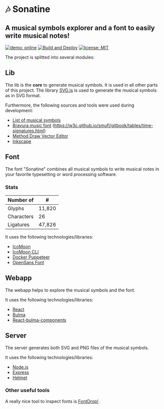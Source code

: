 # :notes: Sonatine

## A musical symbols explorer and a font to easily write musical notes!

<a href="https://www.sonatine.ml" target="_blank"><img src="https://img.shields.io/badge/demo-online-3273dc.svg" alt="demo: online"></a>
[![Build and Deploy](https://github.com/FranzDiebold/sonatine/actions/workflows/deploy.yml/badge.svg)](https://github.com/FranzDiebold/sonatine/actions/workflows/deploy.yml)
[![license: MIT](https://img.shields.io/badge/license-MIT-brightgreen.svg)](./LICENSE.md)

The project is splitted into several modules:

## Lib

The lib is the **core** to generate musical symbols. It is used in all other parts of this project.
The library [SVG.js](https://github.com/svgdotjs/svg.js) is used to generate the musical symbols as in SVG format.

Furthermore, the following sources and tools were used during development:

- [List of musical symbols](https://en.wikipedia.org/wiki/List_of_musical_symbols)
- [Bravura music font](https://github.com/steinbergmedia/bravura) (https://w3c.github.io/smufl/gitbook/tables/time-signatures.html)
- [Method Draw Vector Editor](https://editor.method.ac)
- [Inkscape](https://gitlab.com/inkscape/inkscape)

## Font

The font "Sonatine" combines all musical symbols to write musical notes in your favorite typesetting or word processing software.

### Stats

| Number of  | #      |
| ---------- | ------ |
| Glyphs     | 11,820 |
| Characters | 26     |
| Ligatures  | 47,826 |

It uses the following technologies/libraries:

- [IcoMoon](https://icomoon.io)
- [IcoMoon CLI](https://github.com/Yuyz0112/icomoon-cli)
- [Docker Puppeteer](https://github.com/buildkite/docker-puppeteer)
- [OpenSans Font](https://github.com/googlefonts/opensans)

## Webapp

The webapp helps to explore the musical symbols and the font.

It uses the following technologies/libraries:

- [React](https://github.com/facebook/react/)
- [Bulma](https://github.com/jgthms/bulma)
- [React-bulma-components](https://github.com/couds/react-bulma-components)

## Server

The server generates both SVG and PNG files of the musical symbols.

It uses the following technologies/libraries:

- [Node.js](https://github.com/nodejs/node)
- [Express](https://github.com/expressjs/express)
- [Helmet](https://github.com/helmetjs/helmet)

### Other useful tools

A really nice tool to inspect fonts is [FontDrop!](https://fontdrop.info).
